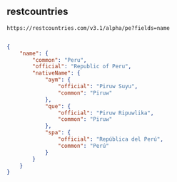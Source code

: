 ## restcountries

`https://restcountries.com/v3.1/alpha/pe?fields=name`


```json

{
    "name": {
        "common": "Peru",
        "official": "Republic of Peru",
        "nativeName": {
            "aym": {
                "official": "Piruw Suyu",
                "common": "Piruw"
            },
            "que": {
                "official": "Piruw Ripuwlika",
                "common": "Piruw"
            },
            "spa": {
                "official": "República del Perú",
                "common": "Perú"
            }
        }
    }
}
```